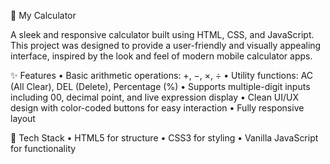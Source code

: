 🔢 My Calculator

A sleek and responsive calculator built using HTML, CSS, and JavaScript. This project was designed to provide a user-friendly and visually appealing interface, inspired by the look and feel of modern mobile calculator apps.

✨ Features
	•	Basic arithmetic operations: +, −, ×, ÷
	•	Utility functions: AC (All Clear), DEL (Delete), Percentage (%)
	•	Supports multiple-digit inputs including 00, decimal point, and live expression display
	•	Clean UI/UX design with color-coded buttons for easy interaction
	•	Fully responsive layout

🚀 Tech Stack
	•	HTML5 for structure
	•	CSS3 for styling
	•	Vanilla JavaScript for functionality
